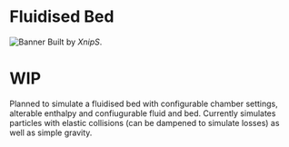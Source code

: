 # Fluidised Bed
![Banner](https://repository-images.githubusercontent.com/663372365/f817217c-a226-4045-9a23-b35badf2d423)
Built by *XnipS*.
# WIP
Planned to simulate a fluidised bed with configurable chamber settings, alterable enthalpy and confiugurable fluid and bed. Currently simulates particles with elastic collisions (can be dampened to simulate losses) as well as simple gravity.
